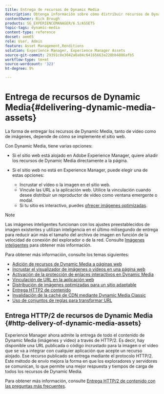 ```yaml
---
title: Entrega de recursos de Dynamic Media
description: Obtenga información sobre cómo distribuir recursos de Dynamic Media, como vídeos e imágenes, a sus páginas web.
contentOwner: Rick Brough
products: SG_EXPERIENCEMANAGER/6.5/ASSETS
topic-tags: dynamic-media
content-type: reference
docset: aem65
role: User, Admin
feature: Asset Management,Renditions
solution: Experience Manager, Experience Manager Assets
source-git-commit: 29391c8e3042a8a04c64165663a228bb4886afb5
workflow-type: tm+mt
source-wordcount: '323'
ht-degree: 9%

---
```


# Entrega de recursos de Dynamic Media{#delivering-dynamic-media-assets}

La forma de entregar los recursos de Dynamic Media, tanto de vídeo como de imágenes, depende de cómo se implemente el sitio web.

Con Dynamic Media, tiene varias opciones:

* Si el sitio web está alojado en Adobe Experience Manager, quiere añadir los recursos de Dynamic Media directamente a la página.
* Si el sitio web no está en Experience Manager, puede elegir una de estas opciones:

   * Incrustar el vídeo o la imagen en el sitio web.
   * Vincule las URL a la aplicación web. Utilice la vinculación cuando desee distribuir un reproductor de vídeo como ventana emergente o modal.
   * Si tu sitio es interactivo, puedes [ofrecer imágenes optimizadas](/help/assets/responsive-site.md).

>[!NOTE]
>
>Las imágenes inteligentes funcionan con los ajustes preestablecidos de imagen existentes y utilizan inteligencia en el último milisegundo de entrega para reducir aún más el tamaño del archivo de imagen en función de la velocidad de conexión del explorador o de la red. Consulte [Imágenes inteligentes](/help/assets/imaging-faq.md) para obtener más información.

Para obtener más información, consulte los temas siguientes:

* [Adición de recursos de Dynamic Media a páginas web](/help/assets/adding-dynamic-media-assets-to-pages.md)
* [Incrustar el visualizador de imágenes o vídeos en una página web](/help/assets/embed-code.md)
* [Activación de la protección de enlaces interactivos en Dynamic Media](/help/assets/hotlink-protection.md)
* [Vinculación de URL en la aplicación web](/help/assets/linking-urls-to-yourwebapplication.md)
* [Distribución de imágenes optimizadas para un sitio adaptable](/help/assets/responsive-site.md)
* [Entrega HTTP2 de contenido](/help/assets/http2.md)
* [Invalidación de la caché de CDN mediante Dynamic Media Classic](/help/assets/invalidate-cdn-cache-dm-classic.md)
* [Uso de conjuntos de reglas para transformar URL](/help/assets/using-rulesets-to-transform-urls.md)


## Entrega HTTP/2 de recursos de Dynamic Media {#http-delivery-of-dynamic-media-assets}

Experience Manager ahora admite la entrega de todo el contenido de Dynamic Media (imágenes y vídeo) a través de HTTP/2. Es decir, hay disponible una URL publicada o código incrustado para la imagen o el vídeo que se va a integrar con cualquier aplicación que acepte un recurso alojado. Ese recurso publicado se entrega mediante el protocolo HTTP/2. Este método de envío mejora la forma en que los exploradores y servidores se comunican, lo que permite una mejor respuesta y tiempos de carga de todos los recursos de Dynamic Media.

Para obtener más información, consulte [Entrega HTTP/2 de contenido con las preguntas más frecuentes](/help/sites-administering/scene7-http2faq.md).
